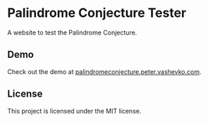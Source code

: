 # Palindrome Conjecture Tester
A website to test the Palindrome Conjecture.
## Demo
Check out the demo at [palindromeconjecture.peter.vashevko.com](https://palindromeconjecture.peter.vashevko.com).
## License
This project is licensed under the MIT license.